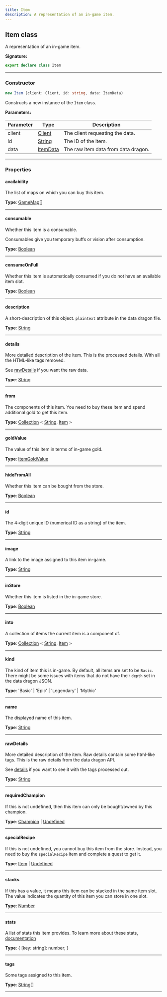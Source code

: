 ```yaml
---
title: Item
description: A representation of an in-game item.
---
```


## Item class

A representation of an in-game item.

**Signature:**

```ts
export declare class Item 
```

---

### Constructor

```ts
new Item (client: Client, id: string, data: ItemData)
```

Constructs a new instance of the `Item` class.

**Parameters:**

| Parameter | Type | Description |
| --------- | ---- | ----------- |
| client | [Client](/api/Client.md) | The client requesting the data. |
| id | [String](https://developer.mozilla.org/en-US/docs/Web/JavaScript/Reference/Global_Objects/String) | The ID of the item. |
| data | [ItemData](/api/ItemData.md) | The raw item data from data dragon. |
---

### Properties

#### availability

The list of maps on which you can buy this item.



**Type**: [GameMap](/api/GameMap.md)[]

---

#### consumable

Whether this item is a consumable.


Consumables give you temporary buffs or vision after consumption.



**Type**: [Boolean](https://developer.mozilla.org/en-US/docs/Web/JavaScript/Reference/Global_Objects/Boolean)

---

#### consumeOnFull

Whether this item is automatically consumed if you do not have an available item slot.



**Type**: [Boolean](https://developer.mozilla.org/en-US/docs/Web/JavaScript/Reference/Global_Objects/Boolean)

---

#### description

A short-description of this object. `plaintext` attribute in the data dragon file.



**Type**: [String](https://developer.mozilla.org/en-US/docs/Web/JavaScript/Reference/Global_Objects/String)

---

#### details

More detailed description of the item. This is the processed details. With all the HTML-like tags removed.


See [rawDetails](/shieldbow/api/Item.md#rawDetails) if you want the raw data.



**Type**: [String](https://developer.mozilla.org/en-US/docs/Web/JavaScript/Reference/Global_Objects/String)

---

#### from

The components of this item. You need to buy these item and spend additional gold to get this item.



**Type**: [Collection](https://discord.js.org/#/docs/collection/stable/class/Collection) \< [String](https://developer.mozilla.org/en-US/docs/Web/JavaScript/Reference/Global_Objects/String), [Item](/api/Item.md) \>

---

#### goldValue

The value of this item in terms of in-game gold.



**Type**: [ItemGoldValue](/api/ItemGoldValue.md)

---

#### hideFromAll

Whether this item can be bought from the store.



**Type**: [Boolean](https://developer.mozilla.org/en-US/docs/Web/JavaScript/Reference/Global_Objects/Boolean)

---

#### id

The 4-digit unique ID (numerical ID as a string) of the item.



**Type**: [String](https://developer.mozilla.org/en-US/docs/Web/JavaScript/Reference/Global_Objects/String)

---

#### image

A link to the image assigned to this item in-game.



**Type**: [String](https://developer.mozilla.org/en-US/docs/Web/JavaScript/Reference/Global_Objects/String)

---

#### inStore

Whether this item is listed in the in-game store.



**Type**: [Boolean](https://developer.mozilla.org/en-US/docs/Web/JavaScript/Reference/Global_Objects/Boolean)

---

#### into

A collection of items the current item is a component of.



**Type**: [Collection](https://discord.js.org/#/docs/collection/stable/class/Collection) \< [String](https://developer.mozilla.org/en-US/docs/Web/JavaScript/Reference/Global_Objects/String), [Item](/api/Item.md) \>

---

#### kind

The kind of item this is in-game. By default, all items are set to be `Basic`. There might be some issues with items that do not have their `depth` set in the data dragon JSON.



**Type**: 'Basic' \| 'Epic' \| 'Legendary' \| 'Mythic'

---

#### name

The displayed name of this item.



**Type**: [String](https://developer.mozilla.org/en-US/docs/Web/JavaScript/Reference/Global_Objects/String)

---

#### rawDetails

More detailed description of the item. Raw details contain some html-like tags. This is the raw details from the data dragon API.


See [details](/shieldbow/api/Item.md#details) if you want to see it with the tags processed out.



**Type**: [String](https://developer.mozilla.org/en-US/docs/Web/JavaScript/Reference/Global_Objects/String)

---

#### requiredChampion

If this is not undefined, then this item can only be bought/owned by this champion.



**Type**: [Champion](/api/Champion.md) \| [Undefined](https://developer.mozilla.org/en-US/docs/Web/JavaScript/Reference/Global_Objects/undefined)

---

#### specialRecipe

If this is not undefined, you cannot buy this item from the store. Instead, you need to buy the `specialRecipe` item and complete a quest to get it.



**Type**: [Item](/api/Item.md) \| [Undefined](https://developer.mozilla.org/en-US/docs/Web/JavaScript/Reference/Global_Objects/undefined)

---

#### stacks

If this has a value, it means this item can be stacked in the same item slot. The value indicates the quantity of this item you can store in one slot.



**Type**: [Number](https://developer.mozilla.org/en-US/docs/Web/JavaScript/Reference/Global_Objects/Number)

---

#### stats

A list of stats this item provides. To learn more about these stats, [documentation](https://developer.riotgames.com/docs/lol#data-dragon_items)



**Type**: {         [key: string]: number;     }

---

#### tags

Some tags assigned to this item.



**Type**: [String](https://developer.mozilla.org/en-US/docs/Web/JavaScript/Reference/Global_Objects/String)[]

---

